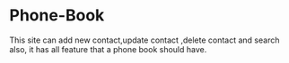 # Phone-Book
This site can add new contact,update contact ,delete contact and search also, it has all feature that a phone book should have.
